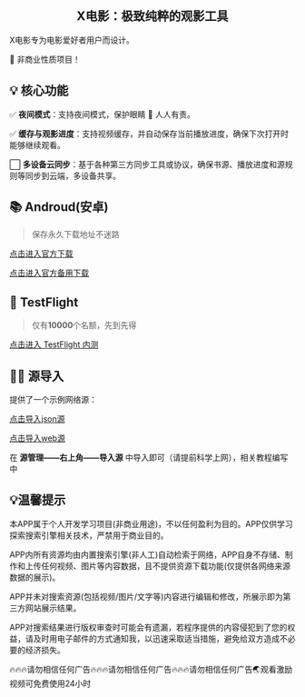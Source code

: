 
<h2 align="center">X电影：极致纯粹的观影工具</h2>


X电影专为电影爱好者用户而设计。

🌟 非商业性质项目！


## 💡 核心功能

✅ **夜间模式**：支持夜间模式，保护眼睛 👀 人人有责。

✅ **缓存与观影进度**：支持视频缓存，并自动保存当前播放进度，确保下次打开时能够继续观看。

⬜ **多设备云同步**：基于各种第三方同步工具或协议，确保书源、播放进度和源规则等同步到云端，多设备共享。

## 📚 Androud(安卓)

> 保存永久下载地址不迷路

[点击进入官方下载]()

[点击进入官方备用下载]()


##  TestFlight

> 仅有**10000**个名额，先到先得

[点击进入 TestFlight 内测](https://testflight.apple.com/join/hDMYDZ0P)

## 👩‍💻 源导入

提供了一个示例网络源：

[点击导入json源](https://cnto3la5g6hfi0gtjjj0.baseapi.memfiredb.com/storage/v1/object/sign/yyds/movie/json.json?token=eyJhbGciOiJIUzI1NiIsInR5cCI6IkpXVCJ9.eyJ1cmwiOiJ5eWRzL21vdmllL2pzb24uanNvbiIsImlhdCI6MTcxMjMyNDE5OCwiZXhwIjoxNzQzODYwMTk4fQ.Y1VOum60lf5qRVuAwJbzDWz7NA0RVQOLxv38k7JJZrc&t=2024-04-05T13%3A36%3A39.475Z)

[点击导入web源](https://cnto3la5g6hfi0gtjjj0.baseapi.memfiredb.com/storage/v1/object/sign/yyds/movie/web.json?token=eyJhbGciOiJIUzI1NiIsInR5cCI6IkpXVCJ9.eyJ1cmwiOiJ5eWRzL21vdmllL3dlYi5qc29uIiwiaWF0IjoxNzEyMzI0MjMzLCJleHAiOjE3NDM4NjAyMzN9.NozTInq5U7dsRbygWqORuXp74tVQrUxTkIYHay1pLcE&t=2024-04-05T13%3A37%3A13.914Z)

在 **源管理——右上角——导入源** 中导入即可（请提前科学上网），相关教程编写中


## 💡温馨提示
本APP属于个人开发学习项目(非商业用途)，不以任何盈利为目的。APP仅供学习探索搜索引擎相关技术，严禁用于商业目的。

APP内所有资源均由内置搜索引擎(非人工)自动检索于网络，APP自身不存储、制作和上传任何视频、图片等内容数据，且不提供资源下载功能(仅提供各网络来源数据的展示)。

APP并未对搜索资源(包括视频/图片/文字等)内容进行编辑和修改，所展示即为第三方网站展示结果。

APP对搜索结果进行版权审查时可能会有遗漏，若程序提供的内容侵犯到了您的权益，请及时用电子邮件的方式通知我，以迅速采取适当措施，避免给双方造成不必要的经济损失。

🔥🔥🔥请勿相信任何广告🔥🔥🔥请勿相信任何广告🔥🔥🔥请勿相信任何广告🌏观看激励视频可免费使用24小时
              


